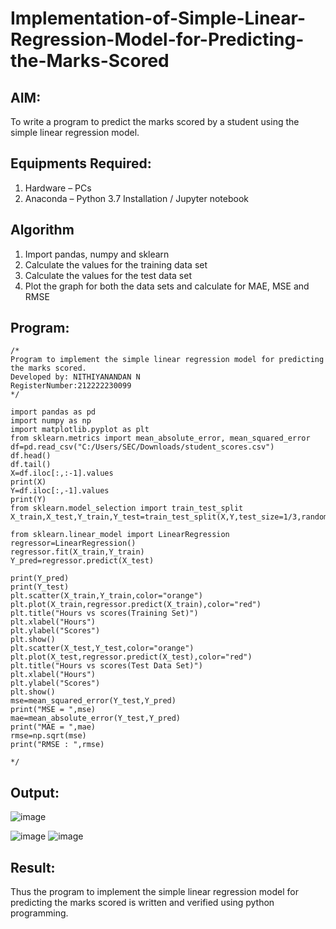 # Implementation-of-Simple-Linear-Regression-Model-for-Predicting-the-Marks-Scored

## AIM:
To write a program to predict the marks scored by a student using the simple linear regression model.

## Equipments Required:
1. Hardware – PCs
2. Anaconda – Python 3.7 Installation / Jupyter notebook

## Algorithm
1. Import pandas, numpy and sklearn
2. Calculate the values for the training data set
3. Calculate the values for the test data set
4. Plot the graph for both the data sets and calculate for MAE, MSE and RMSE
 

## Program:
```
/*
Program to implement the simple linear regression model for predicting the marks scored.
Developed by: NITHIYANANDAN N
RegisterNumber:212222230099
*/

import pandas as pd
import numpy as np
import matplotlib.pyplot as plt
from sklearn.metrics import mean_absolute_error, mean_squared_error
df=pd.read_csv("C:/Users/SEC/Downloads/student_scores.csv")
df.head()
df.tail()
X=df.iloc[:,:-1].values
print(X)
Y=df.iloc[:,-1].values
print(Y)
from sklearn.model_selection import train_test_split
X_train,X_test,Y_train,Y_test=train_test_split(X,Y,test_size=1/3,random_state=0)

from sklearn.linear_model import LinearRegression
regressor=LinearRegression()
regressor.fit(X_train,Y_train)
Y_pred=regressor.predict(X_test)

print(Y_pred)
print(Y_test)
plt.scatter(X_train,Y_train,color="orange")
plt.plot(X_train,regressor.predict(X_train),color="red")
plt.title("Hours vs scores(Training Set)")
plt.xlabel("Hours")
plt.ylabel("Scores")
plt.show()
plt.scatter(X_test,Y_test,color="orange")
plt.plot(X_test,regressor.predict(X_test),color="red")
plt.title("Hours vs scores(Test Data Set)")
plt.xlabel("Hours")
plt.ylabel("Scores")
plt.show()
mse=mean_squared_error(Y_test,Y_pred)
print("MSE = ",mse)
mae=mean_absolute_error(Y_test,Y_pred)
print("MAE = ",mae)
rmse=np.sqrt(mse)
print("RMSE : ",rmse)

*/
```

## Output:
![image](https://github.com/NITHIYANANDAN278/Implementation-of-Simple-Linear-Regression-Model-for-Predicting-the-Marks-Scored/assets/121784636/b44fa458-07ae-497d-bb9a-14283780ece1)

![image](https://github.com/NITHIYANANDAN278/Implementation-of-Simple-Linear-Regression-Model-for-Predicting-the-Marks-Scored/assets/121784636/478a22ea-9b6e-4849-aaf6-e515b30efd64)
![image](https://github.com/NITHIYANANDAN278/Implementation-of-Simple-Linear-Regression-Model-for-Predicting-the-Marks-Scored/assets/121784636/5ab6cf41-014a-4c14-bdaa-84322fbba68c)



## Result:
Thus the program to implement the simple linear regression model for predicting the marks scored is written and verified using python programming.
